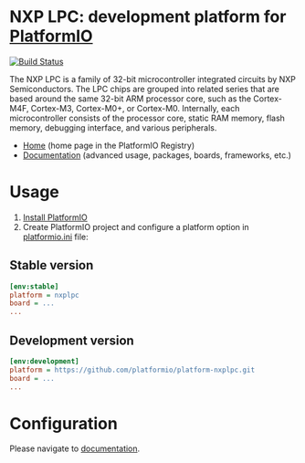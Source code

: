 # NXP LPC: development platform for [PlatformIO](http://platformio.org)

[![Build Status](https://github.com/platformio/platform-nxplpc/workflows/Examples/badge.svg)](https://github.com/platformio/platform-nxplpc/actions)

The NXP LPC is a family of 32-bit microcontroller integrated circuits by NXP Semiconductors. The LPC chips are grouped into related series that are based around the same 32-bit ARM processor core, such as the Cortex-M4F, Cortex-M3, Cortex-M0+, or Cortex-M0. Internally, each microcontroller consists of the processor core, static RAM memory, flash memory, debugging interface, and various peripherals.

* [Home](https://registry.platformio.org/platforms/platformio/nxplpc) (home page in the PlatformIO Registry)
* [Documentation](https://docs.platformio.org/page/platforms/nxplpc.html) (advanced usage, packages, boards, frameworks, etc.)

# Usage

1. [Install PlatformIO](http://platformio.org)
2. Create PlatformIO project and configure a platform option in [platformio.ini](https://docs.platformio.org/page/projectconf.html) file:

## Stable version

```ini
[env:stable]
platform = nxplpc
board = ...
...
```

## Development version

```ini
[env:development]
platform = https://github.com/platformio/platform-nxplpc.git
board = ...
...
```

# Configuration

Please navigate to [documentation](https://docs.platformio.org/page/platforms/nxplpc.html).
